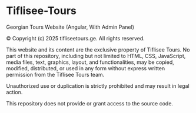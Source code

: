 # Tiflisee-Tours
Georgian Tours Website (Angular, With Admin Panel)

© Copyright (c) 2025 tifliseetours.ge. All rights reserved.

This website and its content are the exclusive property of Tiflisee Tours. No part of this repository, including but not limited to HTML, CSS, JavaScript, media files, text, graphics, layout, and functionalities, may be copied, modified, distributed, or used in any form without express written permission from the Tiflisee Tours team.

Unauthorized use or duplication is strictly prohibited and may result in legal action.

This repository does not provide or grant access to the source code.

